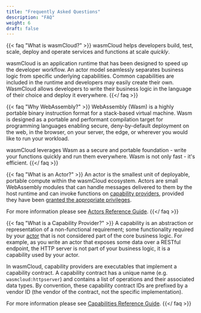 ```yaml
---
title: "Frequently Asked Questions"
description: "FAQ"
weight: 6
draft: false
---
```

 
{{< faq "What is wasmCloud?" >}}
wasmCloud helps developers build, test, scale, deploy and operate services and functions at scale *quickly*.
 
wasmCloud is an application runtime that has been designed to speed up the developer workflow.  An actor model seamlessly separates business logic from specific underlying capabilities.  Common capabilities are included in the runtime and developers may easily create their own.  WasmCloud allows developers to write their business logic in the language of their choice and deploy it everywhere.
{{</ faq >}}
 
 
{{< faq "Why WebAssembly?" >}}
WebAssembly (Wasm) is a highly portable binary instruction format for a stack-based virtual machine.  Wasm is designed as a portable and performant compilation target for programming languages enabling secure, deny-by-default deployment on the web, in the browser, on your server, the edge, or wherever you would like to run your workload.
 
wasmCloud leverages Wasm as a secure and portable foundation - write your functions quickly and run them everywhere.  Wasm is not only fast - it's efficient.
{{</ faq >}}
 
{{< faq "What is an Actor?" >}}
An actor is the smallest unit of deployable, portable compute within the wasmCloud ecosystem. Actors are small WebAssembly modules that can handle messages delivered to them by the host runtime and can invoke functions on [capability providers](reference/host-runtime/capabilities), provided they have been [granted the appropriate privileges](reference/host-runtime/security/).
 
For more information please see [Actors Reference Guide](reference/host-runtime/actors/).
{{</ faq >}}
 
{{< faq "What is a Capability Provider?" >}}
A capability is an abstraction or representation of a non-functional requirement; some functionality required by your [actor](reference/host-runtime/actors/) that is not considered part of the core business logic. For example, as you write an actor that exposes some data over a RESTful endpoint, the HTTP server is not part of your business logic, it is a capability used by your actor.
 
In wasmCloud, capability providers are executables that implement a capability contract. A capability contract has a unique name (e.g. `wasmcloud:httpserver`) and contains a list of operations and their associated data types. By convention, these capability contract IDs are prefixed by a vendor ID (the vendor of the contract, not the specific implementation).
 
For more information please see [Capabilities Reference Guide](reference/host-runtime/capabilities/).
{{</ faq >}}